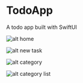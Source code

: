 # TodoApp
A todo app built with SwiftUI

![alt home](https://ibb.co/TPmMPfk)

![alt new task](https://ibb.co/c6t07FJ)

![alt category](https://ibb.co/YRCDz2k)

![alt category list](https://ibb.co/9VY4C2s)

